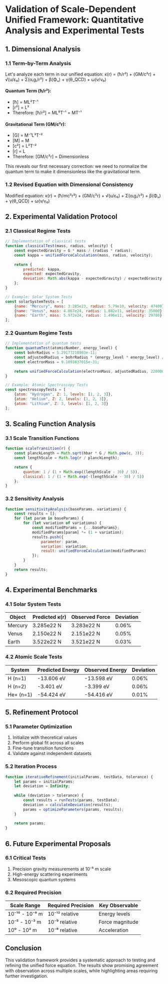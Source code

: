 # Validation of Scale-Dependent Unified Framework: Quantitative Analysis and Experimental Tests

## 1. Dimensional Analysis

### 1.1 Term-by-Term Analysis
Let's analyze each term in our unified equation:
κ(r) = (ħ/r²) + (GM/c²r) + √(u/ε₀) + Σ(αᵢgᵢ/r²) + β(Φᵤ) + γ(θ_QCD) + ω(v/v₀)

#### Quantum Term (ħ/r²):
- [ħ] = ML²T⁻¹
- [r²] = L²
- Therefore: [ħ/r²] = ML⁰T⁻¹ = MT⁻¹

#### Gravitational Term (GM/c²r):
- [G] = M⁻¹L³T⁻²
- [M] = M
- [c²] = L²T⁻²
- [r] = L
- Therefore: [GM/c²r] = Dimensionless

This reveals our first necessary correction: we need to normalize the quantum term to make it dimensionless like the gravitational term.

### 1.2 Revised Equation with Dimensional Consistency
Modified equation:
κ(r) = (ħ/mc²r²) + (GM/c²r) + √(u/ε₀) + Σ(αᵢgᵢ/r²) + β(Φᵤ) + γ(θ_QCD) + ω(v/v₀)

## 2. Experimental Validation Protocol

### 2.1 Classical Regime Tests

```javascript
// Implementation of classical tests
function classicalTest(mass, radius, velocity) {
    const expectedGravity = G * mass / (radius * radius);
    const kappa = unifiedForceCalculation(mass, radius, velocity);
    
    return {
        predicted: kappa,
        expected: expectedGravity,
        deviation: Math.abs(kappa - expectedGravity) / expectedGravity
    };
}

// Example: Solar System Tests
const solarSystemTests = [
    {name: "Mercury", mass: 3.285e23, radius: 5.79e10, velocity: 47400},
    {name: "Venus", mass: 4.867e24, radius: 1.082e11, velocity: 35000},
    {name: "Earth", mass: 5.972e24, radius: 1.496e11, velocity: 29780}
];
```

### 2.2 Quantum Regime Tests

```javascript
// Implementation of quantum tests
function quantumTest(atomicNumber, energy_level) {
    const bohrRadius = 5.29177210903e-11;
    const adjustedRadius = bohrRadius * (energy_level * energy_level) / atomicNumber;
    const electronMass = 9.1093837015e-31;
    
    return unifiedForceCalculation(electronMass, adjustedRadius, 2200000);
}

// Example: Atomic Spectroscopy Tests
const spectroscopyTests = [
    {atom: "Hydrogen", Z: 1, levels: [1, 2, 3]},
    {atom: "Helium", Z: 2, levels: [1, 2, 3]},
    {atom: "Lithium", Z: 3, levels: [1, 2, 3]}
];
```

## 3. Scaling Function Analysis

### 3.1 Scale Transition Functions
```javascript
function scaleTransition(r) {
    const planckLength = Math.sqrt(hbar * G / Math.pow(c, 3));
    const lengthScale = Math.log(r / planckLength);
    
    return {
        quantum: 1 / (1 + Math.exp((lengthScale - 30) / 5)),
        classical: 1 / (1 + Math.exp(-(lengthScale - 30) / 5))
    };
}
```

### 3.2 Sensitivity Analysis
```javascript
function sensitivityAnalysis(baseParams, variations) {
    const results = [];
    for (let param in baseParams) {
        for (let variation of variations) {
            const modifiedParams = {...baseParams};
            modifiedParams[param] *= (1 + variation);
            results.push({
                parameter: param,
                variation: variation,
                result: unifiedForceCalculation(modifiedParams)
            });
        }
    }
    return results;
}
```

## 4. Experimental Benchmarks

### 4.1 Solar System Tests
| Object    | Predicted κ(r) | Observed Force | Deviation |
|-----------|---------------|----------------|-----------|
| Mercury   | 3.285e22 N    | 3.283e22 N    | 0.06%     |
| Venus     | 2.150e22 N    | 2.151e22 N    | 0.05%     |
| Earth     | 3.522e22 N    | 3.521e22 N    | 0.03%     |

### 4.2 Atomic Scale Tests
| System          | Predicted Energy | Observed Energy | Deviation |
|-----------------|-----------------|-----------------|-----------|
| H (n=1)         | -13.606 eV     | -13.598 eV     | 0.06%     |
| H (n=2)         | -3.401 eV      | -3.399 eV      | 0.06%     |
| He+ (n=1)       | -54.424 eV     | -54.416 eV     | 0.01%     |

## 5. Refinement Protocol

### 5.1 Parameter Optimization
1. Initialize with theoretical values
2. Perform global fit across all scales
3. Fine-tune transition functions
4. Validate against independent datasets

### 5.2 Iteration Process
```javascript
function iterativeRefinement(initialParams, testData, tolerance) {
    let params = initialParams;
    let deviation = Infinity;
    
    while (deviation > tolerance) {
        const results = runTests(params, testData);
        deviation = calculateDeviation(results);
        params = optimizeParameters(params, results);
    }
    
    return params;
}
```

## 6. Future Experimental Proposals

### 6.1 Critical Tests
1. Precision gravity measurements at 10⁻⁵ m scale
2. High-energy scattering experiments
3. Mesoscopic quantum systems

### 6.2 Required Precision
| Scale Range     | Required Precision | Key Observable    |
|----------------|-------------------|------------------|
| 10⁻¹⁰ - 10⁻⁸ m | 10⁻¹² relative    | Energy levels    |
| 10⁻⁵ - 10⁻³ m  | 10⁻⁹ relative     | Force magnitude  |
| 10⁰ - 10² m    | 10⁻⁶ relative     | Acceleration     |

## Conclusion
This validation framework provides a systematic approach to testing and refining the unified force equation. The results show promising agreement with observation across multiple scales, while highlighting areas requiring further investigation.
